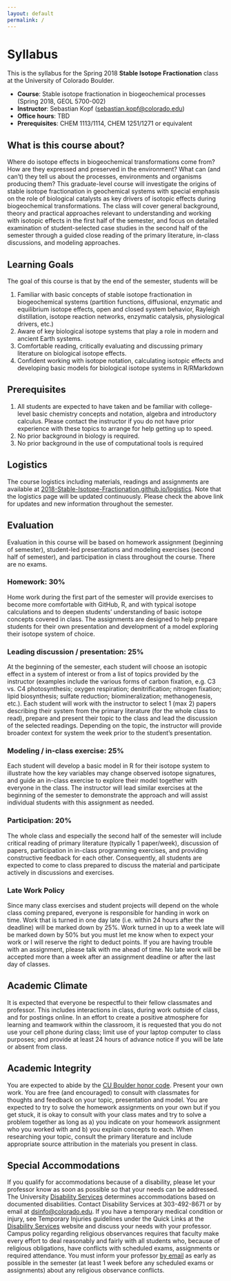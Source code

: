 ```yaml
---
layout: default
permalink: /
---
```


# Syllabus

This is the syllabus for the Spring 2018 **Stable Isotope Fractionation** class at the University of Colorado Boulder.

- **Course**: Stable isotope fractionation in biogeochemical processes (Spring 2018, GEOL 5700-002)
- **Instructor**: Sebastian Kopf ([sebastian.kopf@colorado.edu](mailto:sebastian.kopf@colorado.edu))
- **Office hours**: TBD
- **Prerequisites**: CHEM 1113/1114, CHEM 1251/1271 or equivalent

## What is this course about?

Where do isotope effects in biogeochemical transformations come from? How are they expressed and preserved in the environment? What can (and can’t) they tell us about the processes, environments and organisms producing them? This graduate-level course will investigate the origins of stable isotope fractionation in geochemical systems with special emphasis on the role of biological catalysts as key drivers of isotopic effects during biogeochemical transformations.  The class will cover general background, theory and practical approaches relevant to understanding and working with isotopic effects in the first half of the semester, and focus on detailed examination of student-selected case studies in the second half of the semester through a guided close reading of the primary literature, in-class discussions, and modeling approaches.

## Learning Goals

The goal of this course is that by the end of the semester, students will be

1. Familiar with basic concepts of stable isotope fractionation in biogeochemical systems (partition functions, diffusional, enzymatic and equilibrium isotope effects, open and closed system behavior, Rayleigh distillation, isotope reaction networks, enzymatic catalysis, physiological drivers, etc.)
2. Aware of key biological isotope systems that play a role in modern and ancient Earth systems.
3. Comfortable reading, critically evaluating and discussing primary literature on biological isotope effects.
4. Confident working with isotope notation, calculating isotopic effects and developing basic models for biological isotope systems in R/RMarkdown

## Prerequisites

1. All students are expected to have taken and be familiar with college-level basic chemistry concepts and notation, algebra and introductory calculus. Please contact the instructor if you do not have prior experience with these topics to arrange for help getting up to speed.
2. No prior background in biology is required.
3. No prior background in the use of computational tools is required

## Logistics

The course logistics including materials, readings and assignments are available at [2018-Stable-Isotope-Fractionation.github.io/logistics](https://2018-Stable-Isotope-Fractionation.github.io/logistics). Note that the logistics page will be updated continuously. Please check the above link for updates and new information throughout the semester.

## Evaluation

Evaluation in this course will be based on homework assignment (beginning of semester), student-led presentations and modeling exercises (second half of semester), and participation in class throughout the course. There are no exams.

### Homework: 30%

Home work during the first part of the semester will provide exercises to become more comfortable with GitHub, R, and with typical isotope calculations and to deepen students’ understanding of basic isotope concepts covered in class. The assignments are designed to help prepare students for their own presentation and development of a model exploring their isotope system of choice.

### Leading discussion / presentation: 25%

At the beginning of the semester, each student will choose an isotopic effect in a system of interest or from a list of topics provided by the instructor (examples include the various forms of carbon fixation, e.g. C3 vs. C4 photosynthesis; oxygen respiration; denitrification; nitrogen fixation; lipid biosynthesis; sulfate reduction; biomineralization; methanogenesis, etc.). Each student will work with the instructor to select 1 (max 2) papers describing their system from the primary literature (for the whole class to read), prepare and present their topic to the class and lead the discussion of the selected readings. Depending on the topic, the instructor will provide broader context for system the week prior to the student’s presentation.

### Modeling / in-class exercise: 25%

Each student will develop a basic model in R for their isotope system to illustrate how the key variables may change observed isotope signatures, and guide an in-class exercise to explore their model together with everyone in the class. The instructor will lead similar exercises at the beginning of the semester to demonstrate the approach and will assist individual students with this assignment as needed.

### Participation: 20%

The whole class and especially the second half of the semester will include critical reading of primary literature (typically 1 paper/week), discussion of papers, participation in in-class programming exercises, and providing constructive feedback for each other. Consequently, all students are expected to come to class prepared to discuss the material and participate actively in discussions and exercises.

### Late Work Policy

Since many class exercises and student projects will depend on the whole class coming prepared, everyone is responsible for handing in work on time. Work that is turned in one day late (i.e. within 24 hours after the deadline) will be marked down by 25%. Work turned in up to a week late will be marked down by 50% but you must let me know when to expect your work or I will reserve the right to deduct points. If you are having trouble with an assignment, please talk with me ahead of time. No late work will be accepted more than a week after an assignment deadline or after the last day of classes.


## Academic Climate

It is expected that everyone be respectful to their fellow classmates and professor. This includes interactions in class, during work outside of class, and for postings online. In an effort to create a positive atmosphere for learning and teamwork within the classroom, it is requested that you do not use your cell phone during class; limit use of your laptop computer to class purposes; and provide at least 24 hours of advance notice if you will be late or absent from class.

## Academic Integrity

You are expected to abide by the [CU Boulder honor code](http://honorcode.colorado.edu). Present your own work. You are free (and encouraged) to consult with classmates for thoughts and feedback on your topic, presentation and model. You are expected to try to solve the homework assignments on your own but if you get stuck, it is okay to consult with your class mates and try to solve a problem together as long as a) you indicate on your homework assignment who you worked with and b) you explain concepts to each. When researching your topic, consult the primary literature and include appropriate source attribution in the materials you present in class.

## Special Accommodations

If you qualify for accommodations because of a disability, please let your professor know as soon as possible so that your needs can be addressed. The University [Disability Services](http://www.colorado.edu/disabilityservices/) determines accommodations based on documented disabilities. Contact Disability Services at 303-492-8671 or by email at [dsinfo@colorado.edu](mailto:dsinfo@colorado.edu). If you have a temporary medical condition or injury, see Temporary Injuries guidelines under the Quick Links at the [Disability Services](http://www.colorado.edu/disabilityservices/) website and discuss your needs with your professor. Campus policy regarding religious observances requires that faculty make every effort to deal reasonably and fairly with all students who, because of religious obligations, have conflicts with scheduled exams, assignments or required attendance. You must inform your professor [by email](mailto:sebastian.kopf@colorado.edu) as early as possible in the semester (at least 1 week before any scheduled exams or assignments) about any religious observance conflicts.
